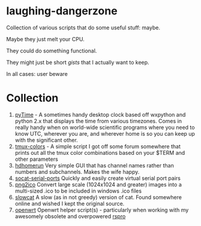 laughing-dangerzone
===================

Collection of various scripts that do some useful stuff: maybe.

Maybe they just melt your CPU.

They could do something functional.

They might just be short _gists_ that I actually want to keep.

In all cases: user beware




Collection
==========

1. [pyTime](https://github.com/npotts/laughing-dangerzone/tree/master/pytime "Pytime") - A sometimes handy desktop clock based off wxpython and python 2.x that displays the time from various timezones. Comes in really handy when on world-wide scientific programs where you need to know UTC, wherever you are, and wherever home is so you can keep up with the significant other.
1. [tmux-colors](https://github.com/npotts/laughing-dangerzone/tree/master/tmux-colors "Tmux Colors") - A simple script I got off some forum somewhere that prints out all the tmux color combinations based on your $TERM and other parameters
1. [hdhomerun](https://github.com/npotts/laughing-dangerzone/tree/master/hdhomerun "Ub3r simple HDhomerun") Very simple GUI that has channel names rather than numbers and subchannels.  Makes the wife happy.
1. [socat-serial-ports](https://github.com/npotts/laughing-dangerzone/tree/master/socat-serial-ports "Socat Virtual Serial Ports") Quickly and easily create virtual serial port pairs
1. [png2ico](https://github.com/npotts/laughing-dangerzone/tree/master/png2ico "png2ico") Convert large scale (1024x1024 
and greater) images into a multi-sized .ico to be included in windows .ico files
1. [slowcat](https://github.com/npotts/laughing-dangerzone/tree/master/slowcat "slowcat") A slow (as in not greedy) version of cat.  Found somewhere online and wished I kept the original source.
1. [openwrt](https://github.com/npotts/laughing-dangerzone/tree/master/openwrt "openwrt") Openwrt helper script(s) - particularly when working with my awesomely obsolete and overpowered [rspro](http://wiki.openwrt.org/toh/ubiquiti/routerstation.pro "rspro")